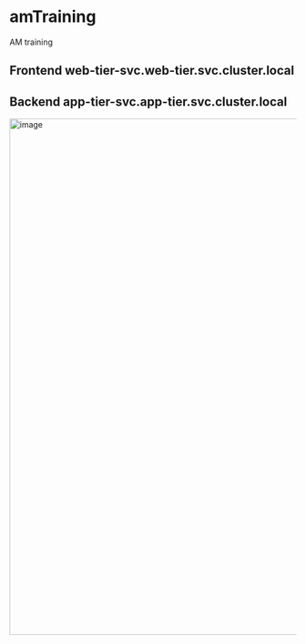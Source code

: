 # amTraining
AM training

## Frontend web-tier-svc.web-tier.svc.cluster.local
## Backend app-tier-svc.app-tier.svc.cluster.local

 <img width="907" alt="image" src="https://user-images.githubusercontent.com/34051943/210194740-243bbfbb-b18c-4620-b732-4e6c822589fc.png">

